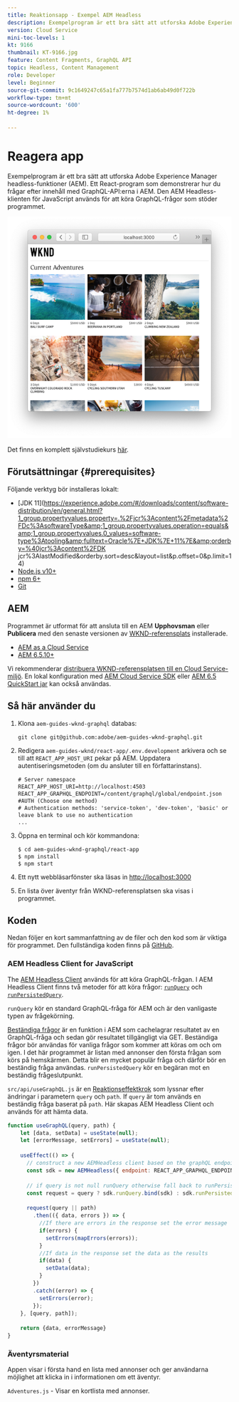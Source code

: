 ```yaml
---
title: Reaktionsapp - Exempel AEM Headless
description: Exempelprogram är ett bra sätt att utforska Adobe Experience Manager headless-funktioner (AEM). Ett React-program som demonstrerar hur du frågar efter innehåll med GraphQL-API:erna i AEM. Den AEM Headless-klienten för JavaScript används för att köra GraphQL-frågor som stöder programmet.
version: Cloud Service
mini-toc-levels: 1
kt: 9166
thumbnail: KT-9166.jpg
feature: Content Fragments, GraphQL API
topic: Headless, Content Management
role: Developer
level: Beginner
source-git-commit: 9c1649247c65a1fa777b7574d1ab6ab49d0f722b
workflow-type: tm+mt
source-wordcount: '600'
ht-degree: 1%

---
```



# Reagera app

Exempelprogram är ett bra sätt att utforska Adobe Experience Manager headless-funktioner (AEM). Ett React-program som demonstrerar hur du frågar efter innehåll med GraphQL-API:erna i AEM. Den AEM Headless-klienten för JavaScript används för att köra GraphQL-frågor som stöder programmet.

![Reagera på program](./assets/react-screenshot.png)

Det finns en komplett självstudiekurs [här](https://experienceleague.adobe.com/docs/experience-manager-learn/getting-started-with-aem-headless/graphql/multi-step/overview.html).

## Förutsättningar {#prerequisites}

Följande verktyg bör installeras lokalt:

* [JDK 11](https://experience.adobe.com/#/downloads/content/software-distribution/en/general.html?1_group.propertyvalues.property=.%2Fjcr%3Acontent%2Fmetadata%2FDc%3AsoftwareType&amp;1_group.propertyvalues.operation=equals&amp;1_group.propertyvalues.0_values=software-type%3Atooling&amp;fulltext=Oracle%7E+JDK%7E+11%7E&amp;orderby=%40jcr%3Acontent%2FDK jcr%3AlastModified&amp;orderby.sort=desc&amp;layout=list&amp;p.offset=0&amp;p.limit=14)
* [Node.js v10+](https://nodejs.org/en/)
* [npm 6+](https://www.npmjs.com/)
* [Git](https://git-scm.com/)

## AEM

Programmet är utformat för att ansluta till en AEM **Upphovsman** eller **Publicera** med den senaste versionen av [WKND-referensplats](https://github.com/adobe/aem-guides-wknd/releases/latest) installerade.

* [AEM as a Cloud Service](https://experienceleague.adobe.com/docs/experience-manager-cloud-service/overview/introduction.html)
* [AEM 6.5.10+](https://experienceleague.adobe.com/docs/experience-manager-65/release-notes/service-pack/new-features-latest-service-pack.html)

Vi rekommenderar [distribuera WKND-referensplatsen till en Cloud Service-miljö](https://experienceleague.adobe.com/docs/experience-manager-cloud-service/implementing/deploying/overview.html#coding-against-the-right-aem-version). En lokal konfiguration med [AEM Cloud Service SDK](https://experienceleague.adobe.com/docs/experience-manager-learn/cloud-service/local-development-environment-set-up/overview.html) eller [AEM 6.5 QuickStart jar](https://experienceleague.adobe.com/docs/experience-manager-learn/foundation/development/set-up-a-local-aem-development-environment.html?lang=en#install-local-aem-instances) kan också användas.

## Så här använder du

1. Klona `aem-guides-wknd-graphql` databas:

   ```shell
   git clone git@github.com:adobe/aem-guides-wknd-graphql.git
   ```

1. Redigera `aem-guides-wknd/react-app/.env.development` arkivera och se till att `REACT_APP_HOST_URI` pekar på AEM. Uppdatera autentiseringsmetoden (om du ansluter till en författarinstans).

   ```plain
   # Server namespace
   REACT_APP_HOST_URI=http://localhost:4503
   REACT_APP_GRAPHQL_ENDPOINT=/content/graphql/global/endpoint.json
   #AUTH (Choose one method)
   # Authentication methods: 'service-token', 'dev-token', 'basic' or leave blank to use no authentication
   ...
   ```

1. Öppna en terminal och kör kommandona:

   ```shell
   $ cd aem-guides-wknd-graphql/react-app
   $ npm install
   $ npm start
   ```
1. Ett nytt webbläsarfönster ska läsas in [http://localhost:3000](http://localhost:3000)
1. En lista över äventyr från WKND-referensplatsen ska visas i programmet.

## Koden

Nedan följer en kort sammanfattning av de filer och den kod som är viktiga för programmet. Den fullständiga koden finns på [GitHub](https://github.com/adobe/aem-guides-wknd-graphql).

### AEM Headless Client for JavaScript

The [AEM Headless Client](https://github.com/adobe/aem-headless-client-js) används för att köra GraphQL-frågan. I AEM Headless Client finns två metoder för att köra frågor: [`runQuery`](https://github.com/adobe/aem-headless-client-js/blob/main/api-reference.md#aemheadlessrunqueryquery-options--promiseany) och [`runPersistedQuery`](https://github.com/adobe/aem-headless-client-js/blob/main/api-reference.md#aemheadlessrunpersistedquerypath-variables-options--promiseany).

`runQuery` kör en standard GraphQL-fråga för AEM och är den vanligaste typen av frågekörning.

[Beständiga frågor](https://experienceleague.adobe.com/docs/experience-manager-learn/getting-started-with-aem-headless/graphql/video-series/graphql-persisted-queries.html) är en funktion i AEM som cachelagrar resultatet av en GraphQL-fråga och sedan gör resultatet tillgängligt via GET. Beständiga frågor bör användas för vanliga frågor som kommer att köras om och om igen. I det här programmet är listan med annonser den första frågan som körs på hemskärmen. Detta blir en mycket populär fråga och därför bör en beständig fråga användas. `runPersistedQuery` kör en begäran mot en beständig frågeslutpunkt.

`src/api/useGraphQL.js` är en [Reaktionseffektkrok](https://reactjs.org/docs/hooks-overview.html#effect-hook) som lyssnar efter ändringar i parametern `query` och `path`. If `query` är tom används en beständig fråga baserat på `path`. Här skapas AEM Headless Client och används för att hämta data.

```js
function useGraphQL(query, path) {
    let [data, setData] = useState(null);
    let [errorMessage, setErrors] = useState(null);

    useEffect(() => {
      // construct a new AEMHeadless client based on the graphQL endpoint
      const sdk = new AEMHeadless({ endpoint: REACT_APP_GRAPHQL_ENDPOINT })

      // if query is not null runQuery otherwise fall back to runPersistedQuery
      const request = query ? sdk.runQuery.bind(sdk) : sdk.runPersistedQuery.bind(sdk);

      request(query || path)
        .then(({ data, errors }) => {
          //If there are errors in the response set the error message
          if(errors) {
            setErrors(mapErrors(errors));
          }
          //If data in the response set the data as the results
          if(data) {
            setData(data);
          }
        })
        .catch((error) => {
          setErrors(error);
        });
    }, [query, path]);

    return {data, errorMessage}
}
```

### Äventyrsmaterial

Appen visar i första hand en lista med annonser och ger användarna möjlighet att klicka in i informationen om ett äventyr.

`Adventures.js` - Visar en kortlista med annonser.